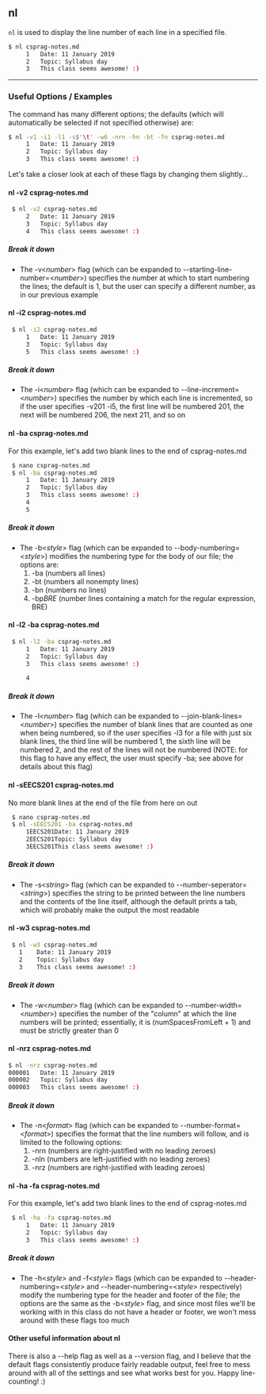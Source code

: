 nl
-------

`nl` is used to display the line number of each line in a specified file.

~~~ bash
$ nl csprag-notes.md
     1   Date: 11 January 2019
     2   Topic: Syllabus day
     3   This class seems awesome! :)
~~~

---

### Useful Options / Examples

The command has many different options; the defaults (which will automatically be selected if not specified otherwise) are:

~~~ bash
$ nl -v1 -i1 -l1 -s$'\t' -w6 -nrn -hn -bt -fn csprag-notes.md
     1   Date: 11 January 2019
     2   Topic: Syllabus day
     3   This class seems awesome! :)
~~~

Let's take a closer look at each of these flags by changing them slightly...

#### nl -v2 csprag-notes.md

~~~ bash
 $ nl -v2 csprag-notes.md
     2   Date: 11 January 2019
     3   Topic: Syllabus day
     4   This class seems awesome! :)
~~~

##### Break it down

 * The -v<*number*> flag (which can be expanded to --starting-line-number=<*number*>) specifies the number at which to start numbering the lines; the default is 1, but the user can specify a different number, as in our previous example

#### nl -i2 csprag-notes.md

~~~ bash
 $ nl -i2 csprag-notes.md
     1   Date: 11 January 2019
     3   Topic: Syllabus day
     5   This class seems awesome! :)
~~~

##### Break it down

 * The -i<*number*> flag (which can be expanded to --line-increment=<*number*>) specifies the number by which each line is incremented, so if the user specifies -v201 -i5, the first line will be numbered 201, the next will be numbered 206, the next 211, and so on

 #### nl -ba csprag-notes.md

 For this example, let's add two blank lines to the end of csprag-notes.md

~~~ bash
 $ nano csprag-notes.md
 $ nl -ba csprag-notes.md
     1   Date: 11 January 2019
     2   Topic: Syllabus day
     3   This class seems awesome! :)
     4   
     5   
~~~

##### Break it down

 * The -b<*style*> flag (which can be expanded to --body-numbering=<*style*>) modifies the numbering type for the body of our file; the options are:
    1. -ba (numbers all lines)
    2. -bt (numbers all nonempty lines)
    3. -bn (numbers no lines)
    4. -bp*BRE* (number lines containing a match for the regular expression, BRE)

#### nl -l2 -ba csprag-notes.md

~~~ bash
 $ nl -l2 -ba csprag-notes.md
     1   Date: 11 January 2019
     2   Topic: Syllabus day
     3   This class seems awesome! :)

     4   
~~~

##### Break it down

 * The -l<*number*> flag (which can be expanded to --join-blank-lines=<*number*>) specifies the number of blank lines that are counted as one when being numbered, so if the user specifies -l3 for a file with just six blank lines, the third line will be numbered 1, the sixth line will be numbered 2, and the rest of the lines will not be numbered (NOTE: for this flag to have any effect, the user must specify -ba; see above for details about this flag)

#### nl -sEECS201 csprag-notes.md

No more blank lines at the end of the file from here on out

~~~ bash
 $ nano csprag-notes.md
 $ nl -sEECS201 -ba csprag-notes.md
     1EECS201Date: 11 January 2019
     2EECS201Topic: Syllabus day
     3EECS201This class seems awesome! :)
~~~

##### Break it down

 * The -s<*string*> flag (which can be expanded to --number-seperator=<*string*>) specifies the string to be printed between the line numbers and the contents of the line itself, although the default prints a tab, which will probably make the output the most readable

 #### nl -w3 csprag-notes.md

~~~ bash
 $ nl -w3 csprag-notes.md
   1    Date: 11 January 2019
   2    Topic: Syllabus day
   3    This class seems awesome! :)
~~~

##### Break it down

 * The -w<*number*> flag (which can be expanded to --number-width=<*number*>) specifies the number of the "column" at which the line numbers will be printed; essentially, it is (numSpacesFromLeft + 1) and must be strictly greater than 0

 #### nl -nrz csprag-notes.md

~~~ bash
$ nl -nrz csprag-notes.md
000001   Date: 11 January 2019
000002   Topic: Syllabus day
000003   This class seems awesome! :)
~~~

##### Break it down

 * The -n<*format*> flag (which can be expanded to --number-format=<*format*>) specifies the format that the line numbers will follow, and is limited to the following options:
    1. -nrn (numbers are right-justified with no leading zeroes)
    2. -nln (numbers are left-justified with no leading zeroes)
    3. -nrz (numbers are right-justified with leading zeroes)

 #### nl -ha -fa csprag-notes.md

 For this example, let's add two blank lines to the end of csprag-notes.md

~~~ bash
 $ nl -ha -fa csprag-notes.md
     1   Date: 11 January 2019
     2   Topic: Syllabus day
     3   This class seems awesome! :)
~~~

##### Break it down

 * The -h<*style*> and -f<*style*> flags (which can be expanded to --header-numbering=<*style*> and --header-numbering=<*style*> respectively) modify the numbering type for the header and footer of the file; the options are the same as the -b<*style*> flag, and since most files we'll be working with in this class do not have a header or footer, we won't mess around with these flags too much

#### Other useful information about nl

There is also a --help flag as well as a --version flag, and I believe that the default flags consistently produce fairly readable output, feel free to mess around with all of the settings and see what works best for you. Happy line-counting! :)
